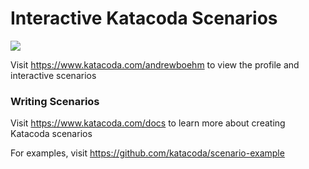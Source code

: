 # Interactive Katacoda Scenarios

[![](http://shields.katacoda.com/katacoda/andrewboehm/count.svg)](https://www.katacoda.com/andrewboehm "Get your profile on Katacoda.com")

Visit https://www.katacoda.com/andrewboehm to view the profile and interactive scenarios

### Writing Scenarios
Visit https://www.katacoda.com/docs to learn more about creating Katacoda scenarios

For examples, visit https://github.com/katacoda/scenario-example
